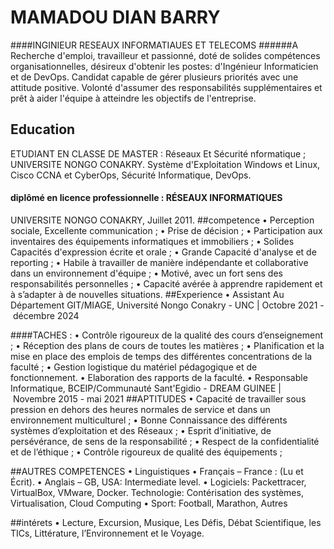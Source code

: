 # MAMADOU DIAN BARRY
####INGINIEUR RESEAUX  INFORMATIAUES ET TELECOMS
######A Recherche d'emploi, travailleur et passionné, doté de solides compétences organisationnelles, désireux d'obtenir les postes: d'Ingénieur Informaticien et de DevOps. Candidat capable de gérer plusieurs priorités avec une attitude positive. Volonté d'assumer des responsabilités supplémentaires et prêt à aider l'équipe à atteindre les objectifs de l'entreprise.
## Education
ETUDIANT EN CLASSE DE MASTER : Réseaux Et Sécurité nformatique ;
UNIVERSITE NONGO CONAKRY.
Système d'Exploitation Windows et Linux, Cisco CCNA et CyberOps, Sécurité Informatique, DevOps.
#### diplômé en licence professionnelle : RÉSEAUX INFORMATIQUES
UNIVERSITE NONGO CONAKRY, Juillet 2011.
##competence
    • Perception sociale, Excellente communication ;
    •  Prise de décision ;
    • Participation aux inventaires des équipements informatiques et immobiliers ;
    • Solides Capacités d'expression écrite et orale ;
    • Grande Capacité d'analyse et de reporting ;
    • Habile à travailler de manière indépendante et collaborative dans un environnement d'équipe ;
    • Motivé, avec un fort sens des responsabilités personnelles ;
    • Capacité avérée à apprendre rapidement et à s’adapter à de nouvelles situations.
##Experience
    • Assistant Au Département GIT/MIAGE, Université Nongo Conakry - UNC | Octobre 2021 - décembre 2024

####TACHES : 
    • Contrôle rigoureux de la qualité des cours d’enseignement ;
    • Réception des plans de cours de toutes les matières ;
    • Planification et la mise en place des emplois de temps des différentes concentrations de la faculté ; 
    • Gestion logistique du matériel pédagogique et de fonctionnement.
    • Elaboration des rapports de la faculté.
    • Responsable Informatique, BCEIP/Communauté Sant'Egidio - DREAM GUINEE | Novembre 2015 - mai 2021
##APTITUDES 
    • Capacité de travailler sous pression en dehors des heures normales de service et dans un environnement multiculturel ;
    • Bonne Connaissance des différents systèmes d’exploitation et des Réseaux ;
    • Esprit d’initiative, de persévérance, de sens de la responsabilité ;
    • Respect de la confidentialité et de l’éthique ;
    • Contrôle rigoureux de qualité des équipements ;
    
##AUTRES COMPETENCES 
    • Linguistiques 
    • Français – France : (Lu et Écrit). 
    • Anglais – GB, USA: Intermediate level.
    • Logiciels: Packettracer, VirtualBox, VMware, Docker. 
      Technologie: Contérisation des systèmes, Virtualisation, Cloud Computing
    • Sport: Football, Marathon, Autres 

##intérets
    • Lecture, Excursion, Musique, Les Défis, Débat Scientifique, les TICs, Littérature, l’Environnement et le Voyage.





